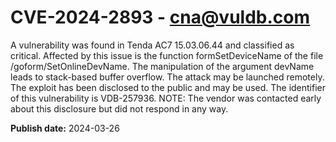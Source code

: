 # CVE-2024-2893 - cna@vuldb.com

A vulnerability was found in Tenda AC7 15.03.06.44 and classified as critical. Affected by this issue is the function formSetDeviceName of the file /goform/SetOnlineDevName. The manipulation of the argument devName leads to stack-based buffer overflow. The attack may be launched remotely. The exploit has been disclosed to the public and may be used. The identifier of this vulnerability is VDB-257936. NOTE: The vendor was contacted early about this disclosure but did not respond in any way.

**Publish date:** 2024-03-26
